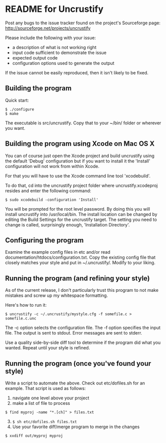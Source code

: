 README for Uncrustify
=====================

Post any bugs to the issue tracker found on the project's Sourceforge page:
  http://sourceforge.net/projects/uncrustify

Please include the following with your issue:
 - a description of what is not working right
 - input code sufficient to demonstrate the issue
 - expected output code
 - configuration options used to generate the output

If the issue cannot be easily reproduced, then it isn't likely to be fixed.


Building the program
--------------------

Quick start:
```
$ ./configure
$ make
```

The executable is src/uncrustify.
Copy that to your ~/bin/ folder or wherever you want.


Building the program using Xcode on Mac OS X
---------------------------------------------

You can of course just open the Xcode project and build uncrustify using the
default 'Debug' configuration but if you want to install it the 'Install'
configuration will not work from within Xcode.

For that you will have to use the Xcode command line tool 'xcodebuild'.

To do that, cd into the uncrustify project folder where uncrustify.xcodeproj
resides and enter the following command:

```
$ sudo xcodebuild -configuration 'Install'
```

You will be prompted for the root level password. By doing this you will install
uncrustify into /usr/local/bin. The install location can be changed by editing
the Build Settings for the uncrustify target. The setting you need to change is
called, surprisingly enough, 'Installation Directory'.


Configuring the program
-----------------------

Examine the example config files in etc and/or read
documentation/htdocs/configuration.txt.
Copy the existing config file that closely matches your style and put in
~/.uncrustify/.  Modify to your liking.


Running the program (and refining your style)
---------------------------------------------

As of the current release, I don't particularly trust this program to not make
mistakes and screw up my whitespace formatting.

Here's how to run it:
```
$ uncrustify -c ~/.uncrustify/mystyle.cfg -f somefile.c > somefile.c.unc
```

The -c option selects the configuration file.
The -f option specifies the input file.
The output is sent to stdout.  Error messages are sent to stderr.

Use a quality side-by-side diff tool to determine if the program did what you
wanted.
Repeat until your style is refined.


Running the program (once you've found your style)
--------------------------------------------------

Write a script to automate the above.
Check out etc/dofiles.sh for an example.
That script is used as follows:

1. navigate one level above your project
2. make a list of file to process
  ```
  $ find myproj -name "*.[ch]" > files.txt
  ```
3. ```$ sh etc/dofiles.sh files.txt```
4. Use your favorite diff/merge program to merge in the changes
  ```
  $ xxdiff out/myproj myproj
  ```
